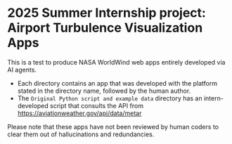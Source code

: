 # 2025 Summer Internship project: Airport Turbulence Visualization Apps

This is a test to produce NASA WorldWind web apps entirely developed via AI agents.

- Each directory contains an app that was developed with the platform stated in the directory name, followed by the human author.
- The `Original Python script and example data` directory has an intern-developed script that consults the API from https://aviationweather.gov/api/data/metar

Please note that these apps have not been reviewed by human coders to clear them out of hallucinations and redundancies.



